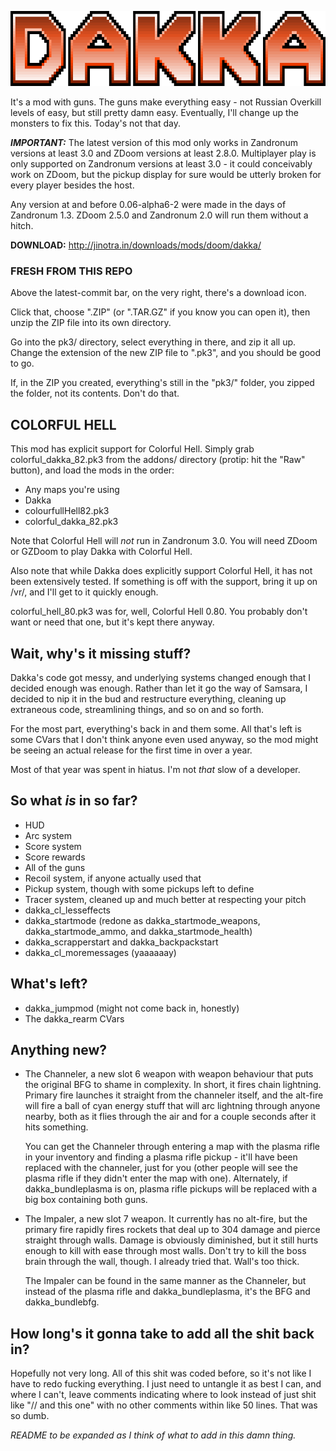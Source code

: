 ![DAKKA](/README_logo.png "necessary")

It's a mod with guns. The guns make everything easy - not Russian Overkill levels
of easy, but still pretty damn easy. Eventually, I'll change up the monsters to
fix this. Today's not that day.

***IMPORTANT:*** The latest version of this mod only works in Zandronum 
versions at least 3.0 and ZDoom versions at least 2.8.0. Multiplayer play is 
only supported on Zandronum versions at least 3.0 - it could conceivably work 
on ZDoom, but the pickup display for sure would be utterly broken for every 
player besides the host.

Any version at and before 0.06-alpha6-2 were made in the days of Zandronum 1.3.
ZDoom 2.5.0 and Zandronum 2.0 will run them without a hitch.

**DOWNLOAD:** http://jinotra.in/downloads/mods/doom/dakka/


### FRESH FROM THIS REPO

Above the latest-commit bar, on the very right, there's a download icon.

Click that, choose ".ZIP" (or ".TAR.GZ" if you know you can open it), then unzip
the ZIP file into its own directory.

Go into the pk3/ directory, select everything in there, and zip it all up.
Change the extension of the new ZIP file to ".pk3", and you should be good to go.

If, in the ZIP you created, everything's still in the "pk3/" folder, you zipped
the folder, not its contents. Don't do that.


## COLORFUL HELL

This mod has explicit support for Colorful Hell. Simply grab colorful\_dakka\_82.pk3
from the addons/ directory (protip: hit the "Raw" button), and load the mods in the order: 

- Any maps you're using
- Dakka
- colourfullHell82.pk3
- colorful\_dakka\_82.pk3

Note that Colorful Hell will *not* run in Zandronum 3.0. You will need ZDoom or 
GZDoom to play Dakka with Colorful Hell.

Also note that while Dakka does explicitly support Colorful Hell, it has not
been extensively tested. If something is off with the support, bring it up on
/vr/, and I'll get to it quickly enough.

colorful\_hell\_80.pk3 was for, well, Colorful Hell 0.80. You probably don't
want or need that one, but it's kept there anyway.


## Wait, why's it missing stuff?

Dakka's code got messy, and underlying systems changed enough that I decided
enough was enough. Rather than let it go the way of Samsara, I decided to nip
it in the bud and restructure everything, cleaning up extraneous code,
streamlining things, and so on and so forth.

For the most part, everything's back in and them some. All that's left is some 
CVars that I don't think anyone even used anyway, so the mod might be seeing an 
actual release for the first time in over a year.

Most of that year was spent in hiatus. I'm not *that* slow of a developer.


## So what *is* in so far?

* HUD
* Arc system
* Score system
* Score rewards
* All of the guns
* Recoil system, if anyone actually used that
* Pickup system, though with some pickups left to define
* Tracer system, cleaned up and much better at respecting your pitch
* dakka\_cl\_lesseffects
* dakka\_startmode (redone as dakka\_startmode\_weapons, dakka\_startmode\_ammo, and dakka\_startmode\_health)
* dakka\_scrapperstart and dakka\_backpackstart
* dakka\_cl\_moremessages (yaaaaaay)


## What's left?

* dakka\_jumpmod (might not come back in, honestly)
* The dakka\_rearm CVars



## Anything new?

*   The Channeler, a new slot 6 weapon with weapon behaviour that puts the original
    BFG to shame in complexity. In short, it fires chain lightning. Primary fire
    launches it straight from the channeler itself, and the alt-fire will fire
    a ball of cyan energy stuff that will arc lightning through anyone nearby,
    both as it flies through the air and for a couple seconds after it hits something.

    You can get the Channeler through entering a map with the plasma rifle in
    your inventory and finding a plasma rifle pickup - it'll have been replaced
    with the channeler, just for you (other people will see the plasma rifle if
    they didn't enter the map with one). Alternately, if dakka\_bundleplasma is
    on, plasma rifle pickups will be replaced with a big box containing both guns.

*   The Impaler, a new slot 7 weapon. It currently has no alt-fire, but the
    primary fire rapidly fires rockets that deal up to 304 damage and pierce
    straight through walls. Damage is obviously diminished, but it still hurts
    enough to kill with ease through most walls. Don't try to kill the boss brain
    through the wall, though. I already tried that. Wall's too thick.

    The Impaler can be found in the same manner as the Channeler, but instead of
    the plasma rifle and dakka_bundleplasma, it's the BFG and dakka_bundlebfg.



## How long's it gonna take to add all the shit back in?

Hopefully not very long. All of this shit was coded before, so it's not like I
have to redo fucking everything. I just need to untangle it as best I can, and
where I can't, leave comments indicating where to look instead of just shit like
"// and this one" with no other comments within like 50 lines. That was so dumb.


*README to be expanded as I think of what to add in this damn thing.*
